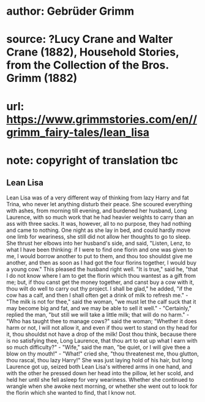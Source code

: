 # author: Gebrüder Grimm
# source: ?Lucy Crane and Walter Crane (1882), Household Stories, from the Collection of the Bros. Grimm (1882)
# url: https://www.grimmstories.com/en//grimm_fairy-tales/lean_lisa
# note: copyright of translation tbc

## Lean Lisa 

Lean Lisa was of a very different way of thinking from lazy Harry and
fat Trina, who never let anything disturb their peace. She scoured
everything with ashes, from morning till evening, and burdened her
husband, Long Laurence, with so much work that he had heavier weights to
carry than an ass with three sacks. It was, however, all to no purpose,
they had nothing and came to nothing. One night as she lay in bed, and
could hardly move one limb for weariness, she still did not allow her
thoughts to go to sleep. She thrust her elbows into her husband's side,
and said, "Listen, Lenz, to what I have been thinking: if I were to
find one florin and one was given to me, I would borrow another to put
to them, and thou too shouldst give me another, and then as soon as I
had got the four florins together, I would buy a young cow." This
pleased the husband right well. "It is true," said he, "that I do not
know where I am to get the florin which thou wantest as a gift from me;
but, if thou canst get the money together, and canst buy a cow with it,
thou wilt do well to carry out thy project. I shall be glad," he added,
"if the cow has a calf, and then I shall often get a drink of milk to
refresh me." - "The milk is not for thee," said the woman, "we must
let the calf suck that it may become big and fat, and we may be able to
sell it well." - "Certainly," replied the man, "but still we will
take a little milk; that will do no harm." - "Who has taught thee to
manage cows?" said the woman; "Whether it does harm or not, I will not
allow it, and even if thou wert to stand on thy head for it, thou
shouldst not have a drop of the milk! Dost thou think, because there is
no satisfying thee, Long Laurence, that thou art to eat up what I earn
with so much difficulty?" - "Wife," said the man, "be quiet, or I
will give thee a blow on thy mouth!" - "What!" cried she, "thou
threatenest me, thou glutton, thou rascal, thou lazy Harry!" She was
just laying hold of his hair, but long Laurence got up, seized both Lean
Lisa's withered arms in one hand, and with the other he pressed down
her head into the pillow, let her scold, and held her until she fell
asleep for very weariness. Whether she continued to wrangle when she
awoke next morning, or whether she went out to look for the florin which
she wanted to find, that I know not.
